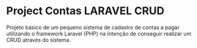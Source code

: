 # Project Contas LARAVEL CRUD
 Projeto básico de um pequeno sistema de cadastro de contas a pagar utilizando o framework Laravel (PHP) na intenção de conseguir realizar um CRUD através do sistema.
